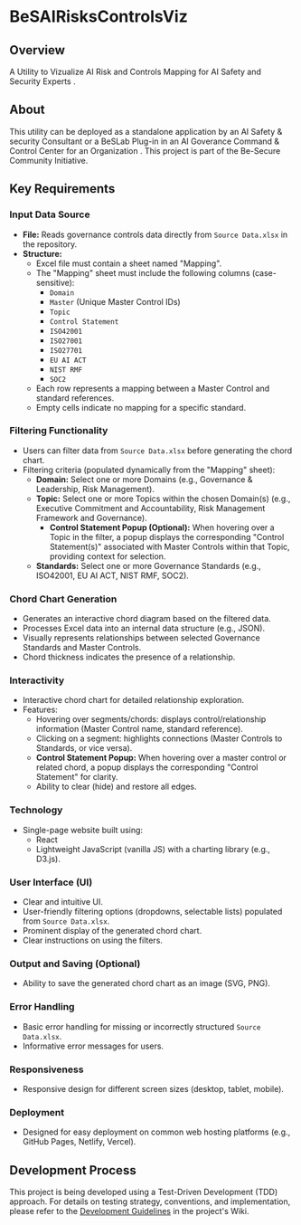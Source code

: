 # BeSAIRisksControlsViz

## Overview

A Utility to Vizualize AI Risk and Controls Mapping for AI Safety and Security Experts . 

## About

This utility can be deployed as a standalone application by an AI Safety & security Consultant or a BeSLab Plug-in in an AI Goverance Command & Control Center for an Organization . 
This project is part of the Be-Secure Community Initiative. 

## Key Requirements

### Input Data Source

* **File:** Reads governance controls data directly from `Source Data.xlsx` in the repository.
* **Structure:**
    * Excel file must contain a sheet named "Mapping".
    * The "Mapping" sheet must include the following columns (case-sensitive):
        * `Domain`
        * `Master` (Unique Master Control IDs)
        * `Topic`
        * `Control Statement`
        * `ISO42001`
        * `ISO27001`
        * `ISO27701`
        * `EU AI ACT`
        * `NIST RMF`
        * `SOC2`
    * Each row represents a mapping between a Master Control and standard references.
    * Empty cells indicate no mapping for a specific standard.

### Filtering Functionality

* Users can filter data from `Source Data.xlsx` before generating the chord chart.
* Filtering criteria (populated dynamically from the "Mapping" sheet):
    * **Domain:** Select one or more Domains (e.g., Governance & Leadership, Risk Management).
    * **Topic:** Select one or more Topics within the chosen Domain(s) (e.g., Executive Commitment and Accountability, Risk Management Framework and Governance).
        * **Control Statement Popup (Optional):** When hovering over a Topic in the filter, a popup displays the corresponding "Control Statement(s)" associated with Master Controls within that Topic, providing context for selection.
    * **Standards:** Select one or more Governance Standards (e.g., ISO42001, EU AI ACT, NIST RMF, SOC2).

### Chord Chart Generation

* Generates an interactive chord diagram based on the filtered data.
* Processes Excel data into an internal data structure (e.g., JSON).
* Visually represents relationships between selected Governance Standards and Master Controls.
* Chord thickness indicates the presence of a relationship.

### Interactivity

* Interactive chord chart for detailed relationship exploration.
* Features:
    * Hovering over segments/chords: displays control/relationship information (Master Control name, standard reference).
    * Clicking on a segment: highlights connections (Master Controls to Standards, or vice versa).
    * **Control Statement Popup:** When hovering over a master control or related chord, a popup displays the corresponding "Control Statement" for clarity.
    * Ability to clear (hide) and restore all edges.

### Technology

* Single-page website built using:
    * React
    * Lightweight JavaScript (vanilla JS) with a charting library (e.g., D3.js).
  

### User Interface (UI)

* Clear and intuitive UI.
* User-friendly filtering options (dropdowns, selectable lists) populated from `Source Data.xlsx`.
* Prominent display of the generated chord chart.
* Clear instructions on using the filters.

### Output and Saving (Optional)

* Ability to save the generated chord chart as an image (SVG, PNG).

### Error Handling

* Basic error handling for missing or incorrectly structured `Source Data.xlsx`.
* Informative error messages for users.

### Responsiveness

* Responsive design for different screen sizes (desktop, tablet, mobile).

### Deployment

* Designed for easy deployment on common web hosting platforms (e.g., GitHub Pages, Netlify, Vercel).

## Development Process

This project is being developed using a Test-Driven Development (TDD) approach. For details on testing strategy, conventions, and implementation, please refer to the [Development Guidelines]() in the project's Wiki.
